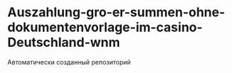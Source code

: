# Auszahlung-gro-er-summen-ohne-dokumentenvorlage-im-casino-Deutschland-wnm
Автоматически созданный репозиторий
